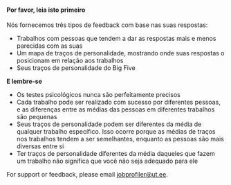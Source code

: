 #### Por favor, leia isto primeiro

Nós fornecemos três tipos de feedback com base nas suas respostas:
* Trabalhos com pessoas que tendem a dar as respostas mais e menos parecidas com as suas
* Um mapa de traços de personalidade, mostrando onde suas respostas o posicionam em relação aos trabalhos
* Seus traços de personalidade do Big Five

**E lembre-se**

* Os testes psicológicos nunca são perfeitamente precisos
* Cada trabalho pode ser realizado com sucesso por diferentes pessoas, e as diferenças entre as médias das pessoas em diferentes trabalhos são pequenas
* Seus traços de personalidade podem ser diferentes da média de qualquer trabalho específico. Isso ocorre porque as médias de traços nos trabalhos tendem a ser semelhantes, enquanto as pessoas são mais diversas entre si
* Ter traços de personalidade diferentes da média daqueles que fazem um trabalho não significa que você não seja adequado para ele

For support or feedback, please email jobprofiler@ut.ee.
